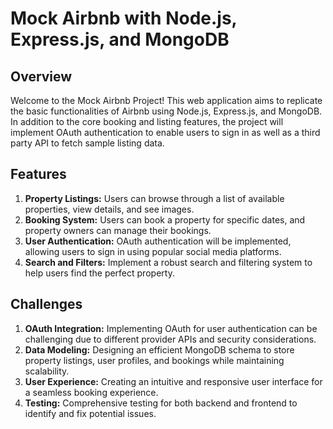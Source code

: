 # Mock Airbnb with Node.js, Express.js, and MongoDB

## Overview

Welcome to the Mock Airbnb Project! This web application aims to replicate the basic functionalities of Airbnb using Node.js, Express.js, and MongoDB. In addition to the core booking and listing features, the project will implement OAuth authentication to enable users to sign in as well as a third party API to fetch sample listing data.


## Features

1. **Property Listings:** Users can browse through a list of available properties, view details, and see images.
2. **Booking System:** Users can book a property for specific dates, and property owners can manage their bookings.
3. **User Authentication:** OAuth authentication will be implemented, allowing users to sign in using popular social media platforms.
4. **Search and Filters:** Implement a robust search and filtering system to help users find the perfect property.

## Challenges

1. **OAuth Integration:** Implementing OAuth for user authentication can be challenging due to different provider APIs and security considerations.
2. **Data Modeling:** Designing an efficient MongoDB schema to store property listings, user profiles, and bookings while maintaining scalability.
3. **User Experience:** Creating an intuitive and responsive user interface for a seamless booking experience.
5. **Testing:** Comprehensive testing for both backend and frontend to identify and fix potential issues.

